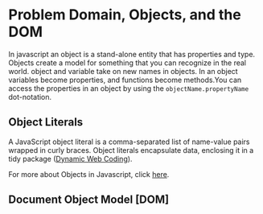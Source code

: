 # Problem Domain, Objects, and the DOM

In javascript an object is a stand-alone entity that has properties and type. Objects create a model for something that you can recognize in the real world. object and variable take on new names in objects.
In an object variables become properties, and functions become methods.You can access the properties in an object by using the `objectName.propertyName` dot-notation.

## Object Literals

A JavaScript object literal is a comma-separated list of name-value pairs wrapped in curly braces. Object literals encapsulate data, enclosing it in a tidy package ([Dynamic Web Coding](https://www.dyn-web.com/tutorials/object-literal/)).

For more about Objects in Javascript, click [here](https://developer.mozilla.org/en-US/docs/Web/JavaScript/Guide/Working_with_Objects).

## Document Object Model [DOM]
 